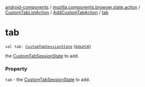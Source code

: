 [android-components](../../../index.md) / [mozilla.components.browser.state.action](../../index.md) / [CustomTabListAction](../index.md) / [AddCustomTabAction](index.md) / [tab](./tab.md)

# tab

`val tab: `[`CustomTabSessionState`](../../../mozilla.components.browser.state.state/-custom-tab-session-state/index.md) [(source)](https://github.com/mozilla-mobile/android-components/blob/master/components/browser/state/src/main/java/mozilla/components/browser/state/action/BrowserAction.kt#L118)

the [CustomTabSessionState](../../../mozilla.components.browser.state.state/-custom-tab-session-state/index.md) to add.

### Property

`tab` - the [CustomTabSessionState](../../../mozilla.components.browser.state.state/-custom-tab-session-state/index.md) to add.